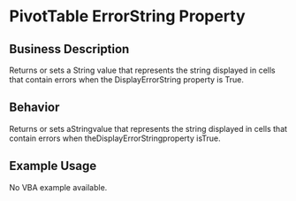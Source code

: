 # PivotTable ErrorString Property

## Business Description
Returns or sets a String value that represents the string displayed in cells that contain errors when the DisplayErrorString property is True.

## Behavior
Returns or sets aStringvalue that represents the string displayed in cells that contain errors when theDisplayErrorStringproperty isTrue.

## Example Usage
No VBA example available.